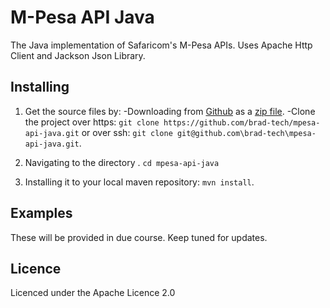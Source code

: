 # M-Pesa API Java
The Java implementation of Safaricom's M-Pesa APIs. Uses Apache Http Client and Jackson Json Library.

## Installing
1. Get the source files by:
   -Downloading from [Github](https://github.com/brad-tech/mpesa-api-java) as a [zip file](https://github.com/brad-tech/mpesa-api-java/archive/master.zip).
   -Clone the project over https: `git clone https://github.com/brad-tech/mpesa-api-java.git` or over ssh:
  `git clone git@github.com\brad-tech\mpesa-api-java.git`.
  
2. Navigating to the directory . `cd mpesa-api-java`
3. Installing it to your local maven repository: `mvn install`.

## Examples
These will be provided in due course. Keep tuned for updates.

## Licence
Licenced under the Apache Licence 2.0 
